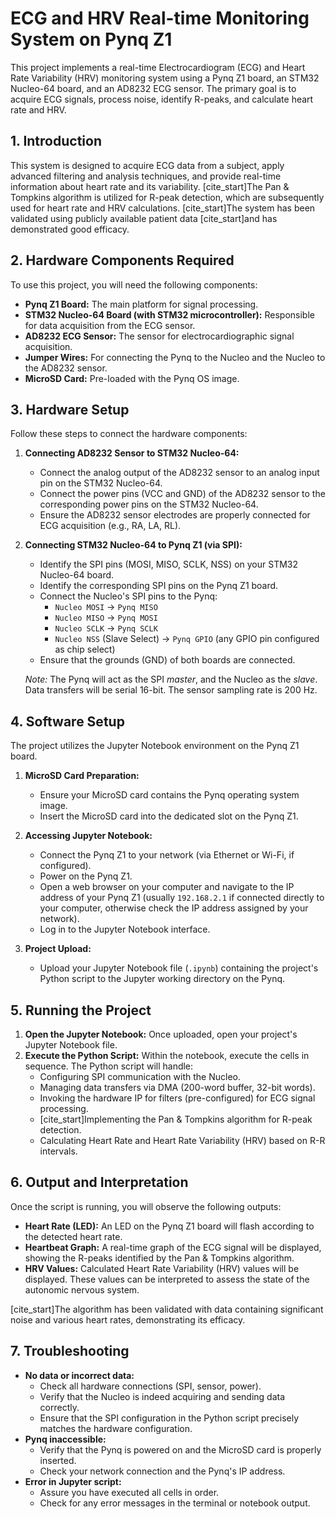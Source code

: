 # ECG and HRV Real-time Monitoring System on Pynq Z1

This project implements a real-time Electrocardiogram (ECG) and Heart Rate Variability (HRV) monitoring system using a Pynq Z1 board, an STM32 Nucleo-64 board, and an AD8232 ECG sensor. The primary goal is to acquire ECG signals, process noise, identify R-peaks, and calculate heart rate and HRV.

## 1. Introduction

This system is designed to acquire ECG data from a subject, apply advanced filtering and analysis techniques, and provide real-time information about heart rate and its variability. [cite_start]The Pan & Tompkins algorithm  is utilized for R-peak detection, which are subsequently used for heart rate and HRV calculations. [cite_start]The system has been validated using publicly available patient data  [cite_start]and has demonstrated good efficacy.

## 2. Hardware Components Required

To use this project, you will need the following components:

* **Pynq Z1 Board:** The main platform for signal processing.
* **STM32 Nucleo-64 Board (with STM32 microcontroller):** Responsible for data acquisition from the ECG sensor.
* **AD8232 ECG Sensor:** The sensor for electrocardiographic signal acquisition.
* **Jumper Wires:** For connecting the Pynq to the Nucleo and the Nucleo to the AD8232 sensor.
* **MicroSD Card:** Pre-loaded with the Pynq OS image.

## 3. Hardware Setup

Follow these steps to connect the hardware components:

1.  **Connecting AD8232 Sensor to STM32 Nucleo-64:**
    * Connect the analog output of the AD8232 sensor to an analog input pin on the STM32 Nucleo-64.
    * Connect the power pins (VCC and GND) of the AD8232 sensor to the corresponding power pins on the STM32 Nucleo-64.
    * Ensure the AD8232 sensor electrodes are properly connected for ECG acquisition (e.g., RA, LA, RL).

2.  **Connecting STM32 Nucleo-64 to Pynq Z1 (via SPI):**
    * Identify the SPI pins (MOSI, MISO, SCLK, NSS) on your STM32 Nucleo-64 board.
    * Identify the corresponding SPI pins on the Pynq Z1 board.
    * Connect the Nucleo's SPI pins to the Pynq:
        * `Nucleo MOSI` $\rightarrow$ `Pynq MISO`
        * `Nucleo MISO` $\rightarrow$ `Pynq MOSI`
        * `Nucleo SCLK` $\rightarrow$ `Pynq SCLK`
        * `Nucleo NSS` (Slave Select) $\rightarrow$ `Pynq GPIO` (any GPIO pin configured as chip select)
    * Ensure that the grounds (GND) of both boards are connected.

    *Note:* The Pynq will act as the SPI *master*, and the Nucleo as the *slave*. Data transfers will be serial 16-bit. The sensor sampling rate is 200 Hz.

## 4. Software Setup

The project utilizes the Jupyter Notebook environment on the Pynq Z1 board.

1.  **MicroSD Card Preparation:**
    * Ensure your MicroSD card contains the Pynq operating system image.
    * Insert the MicroSD card into the dedicated slot on the Pynq Z1.

2.  **Accessing Jupyter Notebook:**
    * Connect the Pynq Z1 to your network (via Ethernet or Wi-Fi, if configured).
    * Power on the Pynq Z1.
    * Open a web browser on your computer and navigate to the IP address of your Pynq Z1 (usually `192.168.2.1` if connected directly to your computer, otherwise check the IP address assigned by your network).
    * Log in to the Jupyter Notebook interface.

3.  **Project Upload:**
    * Upload your Jupyter Notebook file (`.ipynb`) containing the project's Python script to the Jupyter working directory on the Pynq.

## 5. Running the Project

1.  **Open the Jupyter Notebook:** Once uploaded, open your project's Jupyter Notebook file.
2.  **Execute the Python Script:** Within the notebook, execute the cells in sequence. The Python script will handle:
    * Configuring SPI communication with the Nucleo.
    * Managing data transfers via DMA (200-word buffer, 32-bit words).
    * Invoking the hardware IP for filters (pre-configured) for ECG signal processing.
    * [cite_start]Implementing the Pan & Tompkins algorithm  for R-peak detection.
    * Calculating Heart Rate and Heart Rate Variability (HRV) based on R-R intervals.

## 6. Output and Interpretation

Once the script is running, you will observe the following outputs:

* **Heart Rate (LED):** An LED on the Pynq Z1 board will flash according to the detected heart rate.
* **Heartbeat Graph:** A real-time graph of the ECG signal will be displayed, showing the R-peaks identified by the Pan & Tompkins algorithm.
* **HRV Values:** Calculated Heart Rate Variability (HRV) values will be displayed. These values can be interpreted to assess the state of the autonomic nervous system.

[cite_start]The algorithm has been validated with data containing significant noise and various heart rates, demonstrating its efficacy.

## 7. Troubleshooting

* **No data or incorrect data:**
    * Check all hardware connections (SPI, sensor, power).
    * Verify that the Nucleo is indeed acquiring and sending data correctly.
    * Ensure that the SPI configuration in the Python script precisely matches the hardware configuration.
* **Pynq inaccessible:**
    * Verify that the Pynq is powered on and the MicroSD card is properly inserted.
    * Check your network connection and the Pynq's IP address.
* **Error in Jupyter script:**
    * Assure you have executed all cells in order.
    * Check for any error messages in the terminal or notebook output.
